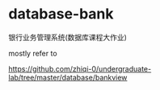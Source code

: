 # database-bank
银行业务管理系统(数据库课程大作业)

mostly refer to

https://github.com/zhiqi-0/undergraduate-lab/tree/master/database/bankview
